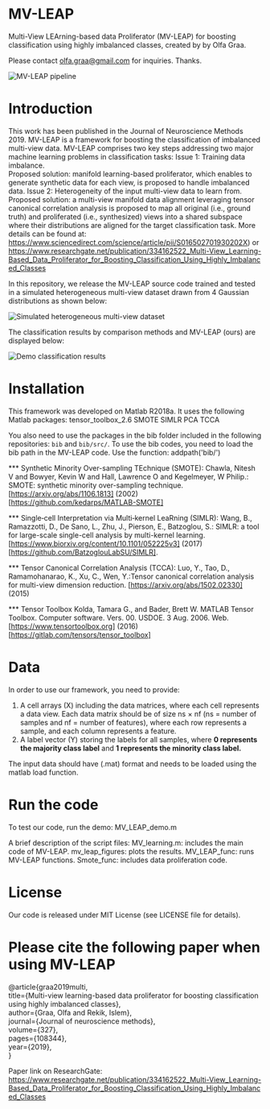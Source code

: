 # MV-LEAP
Multi-View LEArning-based data Proliferator (MV-LEAP) for boosting classification using highly imbalanced classes, created by by Olfa Graa.

Please contact olfa.graa@gmail.com for inquiries. Thanks.

![MV-LEAP pipeline](http://basira-lab.com/mvleap_0/)

# Introduction

This work has been published in the Journal of Neuroscience Methods 2019. MV-LEAP is a framework for boosting the classification of imbalanced multi-view data. MV-LEAP comprises two key steps addressing two major machine learning problems in classification tasks:
Issue 1: Training data imbalance.  
Proposed solution: manifold learning-based proliferator, which enables to generate synthetic data for each view, is proposed to handle imbalanced data.
Issue 2: Heterogeneity of the input multi-view data to learn from. 
Proposed solution: a multi-view manifold data alignment leveraging tensor canonical correlation analysis is proposed to map all original (i.e., ground truth) and proliferated (i.e., synthesized) views into a shared subspace where their distributions are aligned for the target classification task.
More details can be found at: https://www.sciencedirect.com/science/article/pii/S016502701930202X) or https://www.researchgate.net/publication/334162522_Multi-View_Learning-Based_Data_Proliferator_for_Boosting_Classification_Using_Highly_Imbalanced_Classes

In this repository, we release the MV-LEAP source code trained and tested in a simulated heterogeneous multi-view dataset drawn from 4 Gaussian distributions as shown below:


![Simulated heterogeneous multi-view dataset](http://basira-lab.com/mvleap_1/)

The classification results by comparison methods and MV-LEAP (ours) are displayed below:

![Demo classification results](http://basira-lab.com/mvleap_2/)

# Installation

This framework was developed on Matlab R2018a. It uses the following Matlab packages:
tensor_toolbox_2.6
SMOTE
SIMLR
PCA
TCCA

You also need to use the packages in the bib folder included in the following repositories: `bib` and `bib/src/`.
To use the bib codes, you need to load the bib path in the MV-LEAP code. Use the function: addpath('bib/')

*** Synthetic Minority Over-sampling TEchnique (SMOTE):
Chawla, Nitesh V and Bowyer, Kevin W and Hall, Lawrence O and Kegelmeyer, W Philip.: SMOTE: synthetic minority over-sampling technique. [https://arxiv.org/abs/1106.1813] (2002) [https://github.com/kedarps/MATLAB-SMOTE]

*** Single‐cell Interpretation via Multi‐kernel LeaRning (SIMLR):
Wang, B., Ramazzotti, D., De Sano, L., Zhu, J., Pierson, E., Batzoglou, S.: SIMLR: a tool for large-scale single-cell analysis by multi-kernel learning. [https://www.biorxiv.org/content/10.1101/052225v3] (2017) [https://github.com/BatzoglouLabSU/SIMLR].

*** Tensor Canonical Correlation Analysis (TCCA):
Luo, Y., Tao, D., Ramamohanarao, K., Xu, C., Wen, Y.:Tensor canonical correlation analysis for multi-view dimension reduction. [https://arxiv.org/abs/1502.02330] (2015)

*** Tensor Toolbox
Kolda, Tamara G., and Bader, Brett W. MATLAB Tensor Toolbox. Computer software. Vers. 00. USDOE. 3 Aug. 2006. Web. [https://www.tensortoolbox.org] (2016) [https://gitlab.com/tensors/tensor_toolbox]

# Data
In order to use our framework, you need to provide: 
1) A cell arrays (X) including the data matrices, where each cell represents a data view. Each data matrix should be of size ns × nf (ns = number of samples and nf = number of features), where each row represents a sample, and each column represents a feature. 
2) A label vector (Y) storing the labels for all samples, where **0 represents the majority class label** and **1 represents the minority class label.**

The input data should have (.mat) format and needs to be loaded using the matlab load function. 

# Run the code
To test our code, run the demo: MV_LEAP_demo.m

A brief description of the script files: 
MV_learning.m: includes the main code of MV-LEAP.
mv_leap_figures: plots the results.
MV_LEAP_func: runs MV-LEAP functions.
Smote_func: includes data proliferation code.


# License
Our code is released under MIT License (see LICENSE file for details).

# Please cite the following paper when using MV-LEAP

@article{graa2019multi,<br/>
  title={Multi-view learning-based data proliferator for boosting classification using highly imbalanced classes},<br/>
  author={Graa, Olfa and Rekik, Islem},<br/>
  journal={Journal of neuroscience methods},<br/>
  volume={327},<br/>
  pages={108344},<br/>
  year={2019},<br/>
  }


Paper link on ResearchGate: https://www.researchgate.net/publication/334162522_Multi-View_Learning-Based_Data_Proliferator_for_Boosting_Classification_Using_Highly_Imbalanced_Classes
